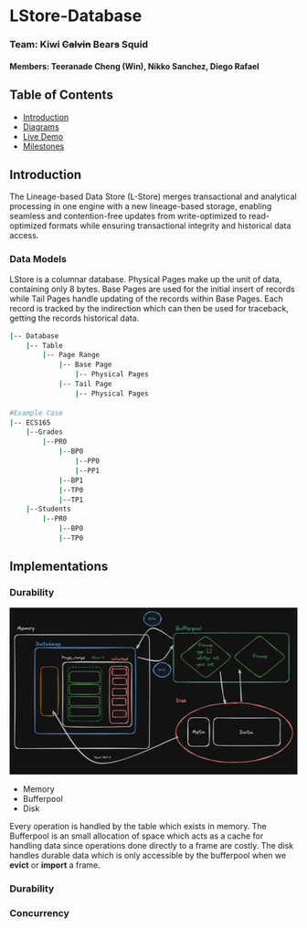 # LStore-Database

### Team: Kiwi ~~Calvin~~ Bear~~s~~ Squid

#### Members: Teeranade Cheng (Win), Nikko Sanchez, Diego Rafael

## Table of Contents

- [Introduction](#introduction)
- [Diagrams](#diagrams)
- [Live Demo](#live-demo)
- [Milestones](#milestones)

## Introduction

The Lineage-based Data Store (L-Store) merges transactional and analytical processing in one engine with a new lineage-based storage, enabling seamless and contention-free updates from write-optimized to read-optimized formats while ensuring transactional integrity and historical data access.

### Data Models

LStore is a columnar database. Physical Pages make up the unit of data, containing only 8 bytes. Base Pages are used for the initial insert of records while Tail Pages handle updating of the records within Base Pages. Each record is tracked by the indirection which can then be used for traceback, getting the records historical data.

```bash
|-- Database
    |-- Table
        |-- Page Range
            |-- Base Page
                |-- Physical Pages
            |-- Tail Page
                |-- Physical Pages

#Example Case
|-- ECS165
    |--Grades
        |--PR0
            |--BP0
                |--PP0
                |--PP1
            |--BP1
            |--TP0
            |--TP1
    |--Students
        |--PR0
            |--BP0
            |--TP0
```

## Implementations

### Durability
<!-- Put MemoryDiskBuffer Image down -->
<img src="./MemoryBufferDisk.png" alt="Memory Buffer Disk Interaction"/>

- Memory 
- Bufferpool
- Disk 

Every operation is handled by the table which exists in memory. The Bufferpool is an small allocation of space which acts as a cache for handling data since operations done directly to a frame are costly. The disk handles durable data which is only accessible by the bufferpool when we **evict** or **import** a frame.

### Durability

### Concurrency
